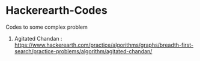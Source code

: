 # Hackerearth-Codes
Codes to some complex problem

1) Agitated Chandan : https://www.hackerearth.com/practice/algorithms/graphs/breadth-first-search/practice-problems/algorithm/agitated-chandan/
